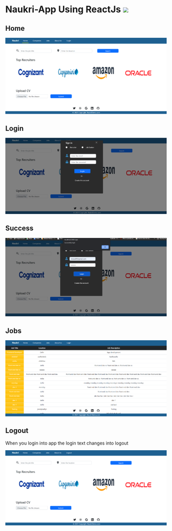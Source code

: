 # Naukri-App Using ReactJs [![](https://img.shields.io/badge/ReactJs-build-blue)](https://reactjs.org/)

Home
-----

![alt text](https://github.com/Shubham-handa/Naukri-App/blob/master/Home.png)

Login
-----

![alt text](https://github.com/Shubham-handa/Naukri-App/blob/master/login.png)

Success
-------

![alt text](https://github.com/Shubham-handa/Naukri-App/blob/master/success.png)

Jobs
----

![alt text](https://github.com/Shubham-handa/Naukri-App/blob/master/jobs.png)

Logout
------

When you login into app the login text changes into logout 

![alt text](https://github.com/Shubham-handa/Naukri-App/blob/master/logout.png)


